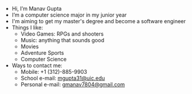 - Hi, I’m Manav Gupta
- I’m a computer science major in my junior year
- I'm aiming to get my master's degree and become a software engineer
- Things I like:
  - Video Games: RPGs and shooters
  - Music: anything that sounds good
  - Movies
  - Adventure Sports
  - Computer Science
- Ways to contact me:
  - Mobile: +1 (312)-885-9903
  - School e-mail: mgupta31@uic.edu
  - Personal e-mail: gmanav7804@gmail.com
